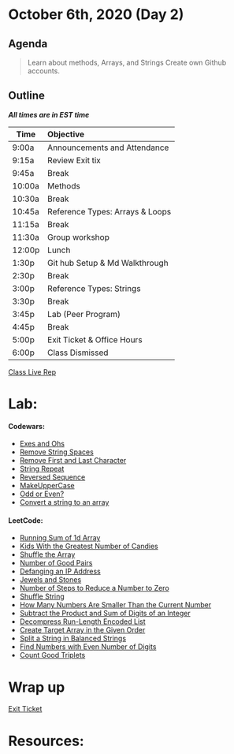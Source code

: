 # October 6th, 2020 (Day 2)

## Agenda
> Learn about methods, Arrays, and Strings
> Create own Github accounts.

## Outline
_**All times are in EST time**_

| Time   | Objective                        |
| -------|:---------------------------------|
| 9:00a  | Announcements and Attendance     |
| 9:15a  | Review Exit tix                  |
| 9:45a  | Break                            |
| 10:00a | Methods                          |
| 10:30a | Break                            |
| 10:45a | Reference Types: Arrays & Loops  |
| 11:15a | Break                            |
| 11:30a | Group workshop                   |
| 12:00p | Lunch                            |
| 1:30p  | Git hub Setup & Md Walkthrough   | 
| 2:30p  | Break                            |
| 3:00p  | Reference Types: Strings         |
| 3:30p  | Break                            |
| 3:45p  | Lab (Peer Program)               |
| 4:45p  | Break                            |
| 5:00p  | Exit Ticket & Office Hours       |
| 6:00p  | Class Dismissed                  |


[Class Live Rep](https://repl.it/@SayeedJoseph/Class-Repo-Notes)

# Lab: 

#### Codewars: 
- [Exes and Ohs](https://www.codewars.com/kata/55908aad6620c066bc00002a/train/java)
- [Remove String Spaces](https://www.codewars.com/kata/57eae20f5500ad98e50002c5/train/java)
- [Remove First and Last Character](https://www.codewars.com/kata/56bc28ad5bdaeb48760009b0/train/java)
- [String Repeat](https://www.codewars.com/kata/57a0e5c372292dd76d000d7e/train/java)
- [Reversed Sequence](https://www.codewars.com/kata/5a00e05cc374cb34d100000d/train/java)
- [MakeUpperCase](https://www.codewars.com/kata/57a0556c7cb1f31ab3000ad7/train/java)
- [Odd or Even?](https://www.codewars.com/kata/5949481f86420f59480000e7/train/java)
- [Convert a string to an array](https://www.codewars.com/kata/57e76bc428d6fbc2d500036d/train/java)

#### LeetCode: 
- [Running Sum of 1d Array](https://leetcode.com/problems/running-sum-of-1d-array/)
- [Kids With the Greatest Number of Candies](https://leetcode.com/problems/kids-with-the-greatest-number-of-candies/)
- [Shuffle the Array](https://leetcode.com/problems/shuffle-the-array/)
- [Number of Good Pairs](https://leetcode.com/problems/number-of-good-pairs/)
- [Defanging an IP Address](https://leetcode.com/problems/defanging-an-ip-address/)
- [Jewels and Stones](https://leetcode.com/problems/jewels-and-stones/)
- [Number of Steps to Reduce a Number to Zero](https://leetcode.com/problems/number-of-steps-to-reduce-a-number-to-zero/)
- [Shuffle String](https://leetcode.com/problems/shuffle-string/)
- [How Many Numbers Are Smaller Than the Current Number](https://leetcode.com/problems/how-many-numbers-are-smaller-than-the-current-number/)
- [Subtract the Product and Sum of Digits of an Integer](https://leetcode.com/problems/subtract-the-product-and-sum-of-digits-of-an-integer/)
- [Decompress Run-Length Encoded List](https://leetcode.com/problems/decompress-run-length-encoded-list/)
- [Create Target Array in the Given Order](https://leetcode.com/problems/create-target-array-in-the-given-order/)
- [Split a String in Balanced Strings](https://leetcode.com/problems/split-a-string-in-balanced-strings/)
- [Find Numbers with Even Number of Digits](https://leetcode.com/problems/find-numbers-with-even-number-of-digits/)
- [Count Good Triplets](https://leetcode.com/problems/count-good-triplets/)

# Wrap up

[Exit Ticket](https://forms.gle/UGwPy6vkvpqnqpUF6)


# Resources:
